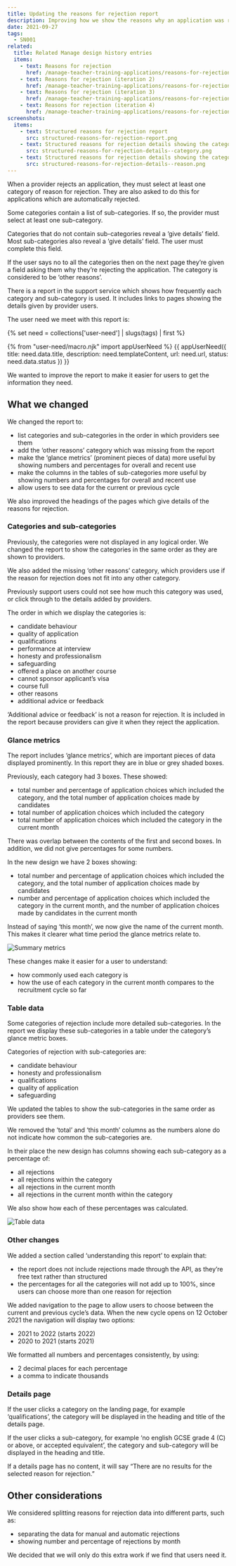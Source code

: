 ```yaml
---
title: Updating the reasons for rejection report
description: Improving how we show the reasons why an application was rejected
date: 2021-09-27
tags:
  - SN001
related:
  title: Related Manage design history entries
  items:
    - text: Reasons for rejection
      href: /manage-teacher-training-applications/reasons-for-rejection/
    - text: Reasons for rejection (iteration 2)
      href: /manage-teacher-training-applications/reasons-for-rejection-iteration-2/
    - text: Reasons for rejection (iteration 3)
      href: /manage-teacher-training-applications/reasons-for-rejection-iteration-3/
    - text: Reasons for rejection (iteration 4)
      href: /manage-teacher-training-applications/reasons-for-rejection-iteration-4/
screenshots:
  items:
    - text: Structured reasons for rejection report
      src: structured-reasons-for-rejection-report.png
    - text: Structured reasons for rejection details showing the category
      src: structured-reasons-for-rejection-details--category.png
    - text: Structured reasons for rejection details showing the category and sub-category
      src: structured-reasons-for-rejection-details--reason.png
---
```


When a provider rejects an application, they must select at least one category of reason for rejection. They are also asked to do this for applications which are automatically rejected.

Some categories contain a list of sub-categories. If so, the provider must select at least one sub-category.

Categories that do not contain sub-categories reveal a ‘give details’ field. Most sub-categories also reveal a ‘give details’ field. The user must complete this field.

If the user says no to all the categories then on the next page they’re given a field asking them why they’re rejecting the application. The category is considered to be ‘other reasons’.

There is a report in the support service which shows how frequently each category and sub-category is used. It includes links to pages showing the details given by provider users.

The user need we meet with this report is:

{% set need = collections['user-need'] | slugs(tags) | first %}

{% from "user-need/macro.njk" import appUserNeed %}
{{ appUserNeed({
  title: need.data.title,
  description: need.templateContent,
  url: need.url,
  status: need.data.status
}) }}

We wanted to improve the report to make it easier for users to get the information they need.

## What we changed

We changed the report to:

- list categories and sub-categories in the order in which providers see them
- add the ‘other reasons’ category which was missing from the report
- make the ‘glance metrics’ (prominent pieces of data) more useful by showing numbers and percentages for overall and recent use  
- make the columns in the tables of sub-categories more useful by showing numbers and percentages for overall and recent use
- allow users to see data for the current or previous cycle

We also improved the headings of the pages which give details of the reasons for rejection.

### Categories and sub-categories

Previously, the categories were not displayed in any logical order. We changed the report to show the categories in the same order as they are shown to providers.

We also added the missing ‘other reasons’ category, which providers use if the reason for rejection does not fit into any other category.

Previously support users could not see how much this category was used, or click through to the details added by providers.

The order in which we display the categories is:

- candidate behaviour
- quality of application
- qualifications
- performance at interview
- honesty and professionalism
- safeguarding
- offered a place on another course
- cannot sponsor applicant’s visa
- course full
- other reasons
- additional advice or feedback

‘Additional advice or feedback’ is not a reason for rejection. It is included in the report because providers can give it when they reject the application.

### Glance metrics

The report includes ‘glance metrics’, which are important pieces of data displayed prominently. In this report they are in blue or grey shaded boxes.

Previously, each category had 3 boxes. These showed:

- total number and percentage of application choices which included the category, and the total number of application choices made by candidates
- total number of application choices which included the category
- total number of application choices which included the category in the current month

There was overlap between the contents of the first and second boxes. In addition, we did not give percentages for some numbers.

In the new design we have 2 boxes showing:

- total number and percentage of application choices which included the category, and the total number of application choices made by candidates
- number and percentage of application choices which included the category in the current month, and the number of application choices made by candidates in the current month

Instead of saying ‘this month’, we now give the name of the current month. This makes it clearer what time period the glance metrics relate to.

![Summary metrics](summary-metrics.png "Figure 1: Glance metrics for a category")

These changes make it easier for a user to understand:

- how commonly used each category is
- how the use of each category in the current month compares to the recruitment cycle so far

### Table data

Some categories of rejection include more detailed sub-categories. In the report we display these sub-categories in a table under the category’s glance metric boxes.

Categories of rejection with sub-categories are:

- candidate behaviour
- honesty and professionalism
- qualifications
- quality of application
- safeguarding

We updated the tables to show the sub-categories in the same order as providers see them.

We removed the ‘total’ and ‘this month’ columns as the numbers alone do not indicate how common the sub-categories are.

 In their place the new design has columns showing each sub-category as a percentage of:

- all rejections
- all rejections within the category
- all rejections in the current month
- all rejections in the current month within the category

We also show how each of these percentages was calculated.

![Table data](table-data.png "Figure 2: Table showing sub-category data")

### Other changes

We added a section called ‘understanding this report’ to explain that:

- the report does not include rejections made through the API, as they’re free text rather than structured
- the percentages for all the categories will not add up to 100%, since users can choose more than one reason for rejection

We added navigation to the page to allow users to choose between the current and previous cycle’s data. When the new cycle opens on 12 October 2021 the navigation will display two options:

- 2021 to 2022 (starts 2022)
- 2020 to 2021 (starts 2021)

We formatted all numbers and percentages consistently, by using: 

- 2 decimal places for each percentage
- a comma to indicate thousands 

### Details page

If the user clicks a category on the landing page, for example ‘qualifications’, the category will be displayed in the heading and title of the details page.

If the user clicks a sub-category, for example ‘no english GCSE grade 4 &#40;C&#41; or above, or accepted equivalent’, the category and sub-category will be displayed in the heading and title.

If a details page has no content, it will say “There are no results for the selected reason for rejection.”

## Other considerations

We considered splitting reasons for rejection data into different parts, such as:

- separating the data for manual and automatic rejections
- showing number and percentage of rejections by month

We decided that we will only do this extra work if we find that users need it.
